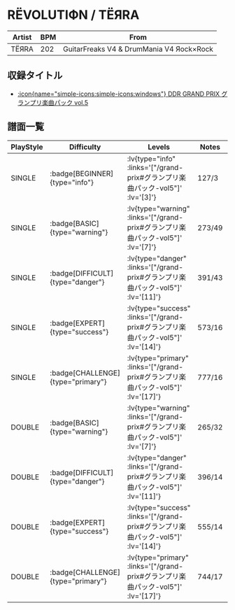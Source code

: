 # RЁVOLUTIФN / TЁЯRA

|Artist|BPM|From|
|------|---|----|
|TЁЯRA|202|GuitarFreaks V4 & DrumMania V4 Яock×Rock|

## 収録タイトル

- [ :icon{name="simple-icons:simple-icons:windows"} DDR GRAND PRIX グランプリ楽曲パック vol.5](/grand-prix#グランプリ楽曲パック-vol5)

## 譜面一覧

|PlayStyle|Difficulty|Levels|Notes|Movie|
|---------|----------|------|-----|-----|
|SINGLE| :badge[BEGINNER]{type="info"} | :lv{type="info" :links='["/grand-prix#グランプリ楽曲パック-vol5"]' :lv='[3]'} |127/3||
|SINGLE| :badge[BASIC]{type="warning"} | :lv{type="warning" :links='["/grand-prix#グランプリ楽曲パック-vol5"]' :lv='[7]'} |273/49||
|SINGLE| :badge[DIFFICULT]{type="danger"} | :lv{type="danger" :links='["/grand-prix#グランプリ楽曲パック-vol5"]' :lv='[11]'} |391/43||
|SINGLE| :badge[EXPERT]{type="success"} | :lv{type="success" :links='["/grand-prix#グランプリ楽曲パック-vol5"]' :lv='[14]'} |573/16||
|SINGLE| :badge[CHALLENGE]{type="primary"} | :lv{type="primary" :links='["/grand-prix#グランプリ楽曲パック-vol5"]' :lv='[17]'} |777/16||
|DOUBLE| :badge[BASIC]{type="warning"} | :lv{type="warning" :links='["/grand-prix#グランプリ楽曲パック-vol5"]' :lv='[7]'} |265/32||
|DOUBLE| :badge[DIFFICULT]{type="danger"} | :lv{type="danger" :links='["/grand-prix#グランプリ楽曲パック-vol5"]' :lv='[11]'} |396/14||
|DOUBLE| :badge[EXPERT]{type="success"} | :lv{type="success" :links='["/grand-prix#グランプリ楽曲パック-vol5"]' :lv='[14]'} |555/14||
|DOUBLE| :badge[CHALLENGE]{type="primary"} | :lv{type="primary" :links='["/grand-prix#グランプリ楽曲パック-vol5"]' :lv='[17]'} |744/17||
